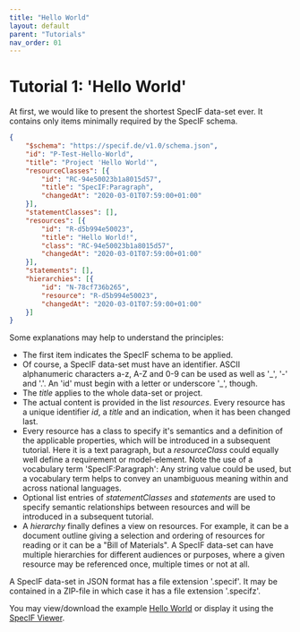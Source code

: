 ```yaml
---
title: "Hello World"
layout: default
parent: "Tutorials"
nav_order: 01
---
```


# Tutorial 1: 'Hello World'

At first, we would like to present the shortest SpecIF data-set ever. It contains only items minimally required by the SpecIF schema.

```json
{
    "$schema": "https://specif.de/v1.0/schema.json",
    "id": "P-Test-Hello-World",
    "title": "Project 'Hello World'",
    "resourceClasses": [{
        "id": "RC-94e50023b1a8015d57",
        "title": "SpecIF:Paragraph",
        "changedAt": "2020-03-01T07:59:00+01:00"
    }],
    "statementClasses": [],
    "resources": [{
        "id": "R-d5b994e50023",
        "title": "Hello World!",
        "class": "RC-94e50023b1a8015d57",
        "changedAt": "2020-03-01T07:59:00+01:00"
    }],
    "statements": [],
    "hierarchies": [{
        "id": "N-78cf736b265",
        "resource": "R-d5b994e50023",
        "changedAt": "2020-03-01T07:59:00+01:00"
    }]
}
```

Some explanations may help to understand the principles:
- The first item indicates the SpecIF schema to be applied.
- Of course, a SpecIF data-set must have an identifier. ASCII alphanumeric characters a-z, A-Z and 0-9 can be used as well as \'\_\', \'-\' and \'.\'. An \'id\' must begin with a letter or underscore \'\_\', though.
- The *title* applies to the whole data-set or project.
- The actual content is provided in the list *resources*. Every resource has a unique identifier *id*, a *title* and an indication, when it has been changed last.
- Every resource has a class to specify it's semantics and a definition of the applicable properties, which will be introduced in a subsequent tutorial. Here it is a text paragraph, but a *resourceClass* could equally well define a requirement or model-element. Note the use of a vocabulary term \'SpecIF:Paragraph\': Any string value could be used, but a vocabulary term helps to convey an unambiguous meaning within and across national languages.
- Optional list entries of *statementClasses* and *statements* are used to specify semantic relationships between resources and will be introduced in a subsequent tutorial.
- A *hierarchy* finally defines a view on resources. For example, it can be a document outline giving a selection and ordering of resources for reading or it can be a \"Bill of Materials\". A SpecIF data-set can have multiple hierarchies for different audiences or purposes, where a given resource may be referenced once, multiple times or not at all.

A SpecIF data-set in JSON format has a file extension \'.specif\'. It may be contained in a ZIP-file in which case it has a file extension \'.specifz\'.

You may view/download the example [Hello World](http://specif.de/examples/01_Hello-World.specif "SpecIF Example \'Hello World\'") or display it using the [SpecIF Viewer](http://specif.de/apps/view.html#import=../examples/01_Hello-World.specif).
